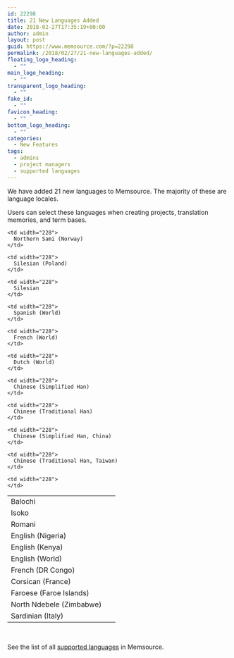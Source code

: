 ```yaml
---
id: 22298
title: 21 New Languages Added
date: 2018-02-27T17:35:19+00:00
author: admin
layout: post
guid: https://www.memsource.com/?p=22298
permalink: /2018/02/27/21-new-languages-added/
floating_logo_heading:
  - ""
main_logo_heading:
  - ""
transparent_logo_heading:
  - ""
fake_id:
  - ""
favicon_heading:
  - ""
bottom_logo_heading:
  - ""
categories:
  - New Features
tags:
  - admins
  - project managers
  - supported languages
---
```

<span style="font-weight: 400;">We have added 21 new languages to Memsource. The majority of these are language locales. </span>

<!--more-->

Users can select these languages when creating projects, translation memories, and term bases.

<table width="457">
  <tr>
    <td width="229">
      Balochi
    </td>
    
    <td width="228">
      Northern Sami (Norway)
    </td>
  </tr>
  
  <tr>
    <td width="229">
      Isoko
    </td>
    
    <td width="228">
      Silesian (Poland)
    </td>
  </tr>
  
  <tr>
    <td width="229">
      Romani
    </td>
    
    <td width="228">
      Silesian
    </td>
  </tr>
  
  <tr>
    <td width="229">
      English (Nigeria)
    </td>
    
    <td width="228">
      Spanish (World)
    </td>
  </tr>
  
  <tr>
    <td width="229">
      English (Kenya)
    </td>
    
    <td width="228">
      French (World)
    </td>
  </tr>
  
  <tr>
    <td width="229">
      English (World)
    </td>
    
    <td width="228">
      Dutch (World)
    </td>
  </tr>
  
  <tr>
    <td width="229">
      French (DR Congo)
    </td>
    
    <td width="228">
      Chinese (Simplified Han)
    </td>
  </tr>
  
  <tr>
    <td width="229">
      Corsican (France)
    </td>
    
    <td width="228">
      Chinese (Traditional Han)
    </td>
  </tr>
  
  <tr>
    <td width="229">
      Faroese (Faroe Islands)
    </td>
    
    <td width="228">
      Chinese (Simplified Han, China)
    </td>
  </tr>
  
  <tr>
    <td width="229">
      North Ndebele (Zimbabwe)
    </td>
    
    <td width="228">
      Chinese (Traditional Han, Taiwan)
    </td>
  </tr>
  
  <tr>
    <td width="229">
      Sardinian (Italy)
    </td>
    
    <td width="228">
    </td>
  </tr>
</table>

&nbsp;

<span style="font-weight: 400;">See the list of all </span>[<span style="font-weight: 400;">supported languages</span>](https://help.memsource.com/hc/en-us/articles/115003929811-Supported-Languages) <span style="font-weight: 400;">in Memsource. </span>

&nbsp;